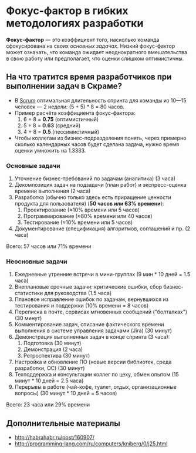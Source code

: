 # Фокус-фактор в гибких методологиях разработки

**Фокус-фактор** — это коэффициент того, насколько команда сфокусирована на своих _основных задачах_. 
Низкий фокус-фактор может означать, что команда ожидает неоднократного вмешательства в свою работу или предполагает, что оценки слишком оптимистичны.

## На что тратится время разработчиков при выполнении задач в Скраме?

* В [Scrum](https://ru.wikipedia.org/wiki/Scrum) оптимальная длительность спринта для команды из 10—15 человек — 2 недели: (5 + 5) \* 8 = 80 часов.
* Пример расчёта коэффициента фокус-фактора: 
  1. 6 ÷ 8 = **0.75** (оптимистичный)
  1. 5 ÷ 8 = **0.63** (средний)
  1. 4 ÷ 8 = **0.5** (пессимистичный)
* Чтобы коллегам из бизнес-подразделения понять, через примерно сколько календарных часов будет сделана задача, нужно время оценки умножить на 1.3333.

### Основные задачи

1. Уточнение бизнес-требований по задачам (аналитика) (3 часа)
1. Декомпозиция задач на подзадачи (план работ) и экспресс-оценка времени выполнения (2 часа)
1. Разработка (обычно только здесь есть приращение ценности продукта для пользователя) (**50 часов или 63% времени**):
   1. Проектирование (≈10% времени или 5 часов)
   1. Программирование (≈80% времени или 40 часов)
   1. Тестирование (≈10% времени или 5 часов)
1. Документирование (спецификация) алгоритмов, соглашений и пр. (2 часа)

Всего: 57 часов или 71% времени

### Неосновные задачи

1. Ежедневные утренние встречи в мини-группах (9 мин * 10 дней = 1.5 часа)
1. Внеплановые срочные задачи: критические ошибки, сбор бизнес-статистики для руководства (1.5 часа)
1. Плановое исправление ошибок по задачам, вернувшихся из тестирования и поддержки (10% времени = 8 часов)
1. Переписка в почте, сервисах мгновенных сообщений ("болталках") (30 минут)
1. Комментирование задач, списание фактического времени выполнения в системе управления задачами (Jira) (30 минут)
1. Демонстрация выполненных задач в конце спринта (3 часа):
   1. Подготовка (30 минут)
   1. Демонстрация (2 часа)
   1. Ретроспектива (30 минут)
1. Настройка и обновление ПО (новые версии библиотек, среда разработки, ОС) (30 минут)
1. Техподдержка и консультации коллег по цеху, обмен опытом (15 минут * 10 дней = 2.5 часа)
1. Перерывы в работе (чай-кофе, туалет, отдых, организационные вопросы) (30 минут * 10 дней = 5 часов)

Всего: 23 часа или 29% времени

## Дополнительные материалы
* http://habrahabr.ru/post/160907/
* http://programming-lang.com/ru/computers/kniberg/0/j25.html
